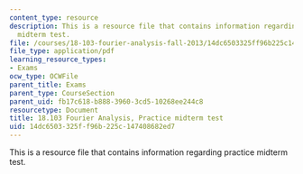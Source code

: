 ```yaml
---
content_type: resource
description: This is a resource file that contains information regarding practice
  midterm test.
file: /courses/18-103-fourier-analysis-fall-2013/14dc6503325ff96b225c147408682ed7_MIT18_103F13_prac-mid.pdf
file_type: application/pdf
learning_resource_types:
- Exams
ocw_type: OCWFile
parent_title: Exams
parent_type: CourseSection
parent_uid: fb17c618-b888-3960-3cd5-10268ee244c8
resourcetype: Document
title: 18.103 Fourier Analysis, Practice midterm test
uid: 14dc6503-325f-f96b-225c-147408682ed7
---
```

This is a resource file that contains information regarding practice midterm test.

